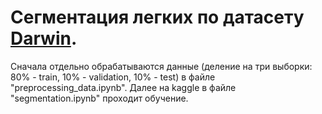 # Сегментация легких по датасету [Darwin](https://data.mendeley.com/datasets/8gf9vpkhgy/1).
Сначала отдельно обрабатываются данные (деление на три выборки: 80% - train, 10% - validation, 10% - test) в файле "preprocessing_data.ipynb".
Далее на kaggle в файле "segmentation.ipynb" проходит обучение.
